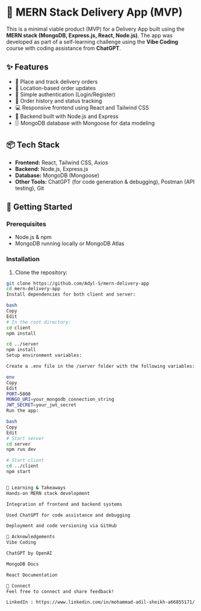 # 🛵 MERN Stack Delivery App (MVP)

This is a minimal viable product (MVP) for a Delivery App built using the **MERN stack (MongoDB, Express.js, React, Node.js)**. The app was developed as part of a self-learning challenge using the **Vibe Coding** course with coding assistance from **ChatGPT**.

## ✨ Features

- 🚚 Place and track delivery orders
- 📍 Location-based order updates
- 👤 Simple authentication (Login/Register)
- 🧾 Order history and status tracking
- 💻 Responsive frontend using React and Tailwind CSS
- 🔐 Backend built with Node.js and Express
- 🗄️ MongoDB database with Mongoose for data modeling

## 📦 Tech Stack

- **Frontend:** React, Tailwind CSS, Axios
- **Backend:** Node.js, Express.js
- **Database:** MongoDB (Mongoose)
- **Other Tools:** ChatGPT (for code generation & debugging), Postman (API testing), Git

## 🚀 Getting Started

### Prerequisites

- Node.js & npm
- MongoDB running locally or MongoDB Atlas

### Installation

1. Clone the repository:

```bash
git clone https://github.com/Adyl-S/mern-delivery-app
cd mern-delivery-app
Install dependencies for both client and server:

bash
Copy
Edit
# In the root directory:
cd client
npm install

cd ../server
npm install
Setup environment variables:

Create a .env file in the /server folder with the following variables:

env
Copy
Edit
PORT=5000
MONGO_URI=your_mongodb_connection_string
JWT_SECRET=your_jwt_secret
Run the app:

bash
Copy
Edit
# Start server
cd server
npm run dev

# Start client
cd ../client
npm start


🧠 Learning & Takeaways
Hands-on MERN stack development

Integration of frontend and backend systems

Used ChatGPT for code assistance and debugging

Deployment and code versioning via GitHub

💬 Acknowledgements
Vibe Coding 

ChatGPT by OpenAI

MongoDB Docs

React Documentation

📢 Connect
Feel free to connect and share feedback!

LinkedIn : https://www.linkedin.com/in/mohammad-adil-sheikh-a66855171/
